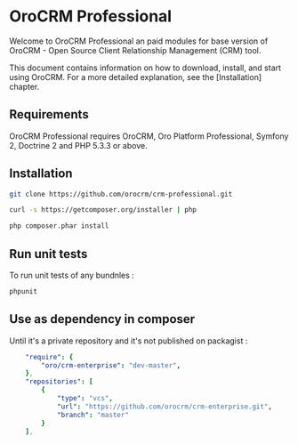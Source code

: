 OroCRM Professional
========================

Welcome to OroCRM Professional an paid modules for base version of OroCRM - Open Source Client Relationship Management (CRM) tool.

This document contains information on how to download, install, and start
using OroCRM. For a more detailed explanation, see the [Installation]
chapter.

Requirements
------------

OroCRM Professional requires OroCRM, Oro Platform Professional, Symfony 2, Doctrine 2 and PHP 5.3.3 or above.

Installation
------------

```bash
git clone https://github.com/orocrm/crm-professional.git

curl -s https://getcomposer.org/installer | php

php composer.phar install
```

Run unit tests
--------------

To run unit tests of any bundnles :

```bash
phpunit
```

Use as dependency in composer
-----------------------------
Until it's a private repository and it's not published on packagist :

```yaml
    "require": {
        "oro/crm-enterprise": "dev-master",
    },
    "repositories": [
        {
            "type": "vcs",
            "url": "https://github.com/orocrm/crm-enterprise.git",
            "branch": "master"
        }
    ],
```
